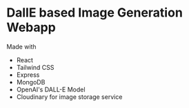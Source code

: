 # DallE based Image Generation Webapp
Made with 
- React
- Tailwind CSS
- Express
- MongoDB
- OpenAI's DALL-E Model
- Cloudinary for image storage service